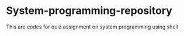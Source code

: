 # System-programming-repository
This are codes for quiz assignment on system programming using shell
